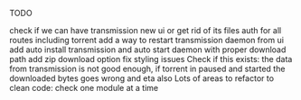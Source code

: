 TODO

check if we can have transmission new ui or get rid of its files
auth for all routes including torrent
add a way to restart transmission daemon from ui
add auto install transmission and auto start daemon with proper download path
add zip download option
fix styling issues
Check if this exists: the data from transmission is not good enough, if torrent in paused and started the downloaded bytes goes wrong and eta also
Lots of areas to refactor to clean code: check one module at a time
